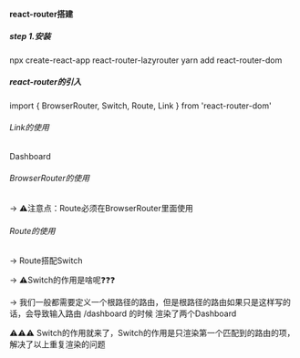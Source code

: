 #### react-router搭建

##### step 1.安装
npx create-react-app react-router-lazyrouter
yarn add react-router-dom

##### react-router的引入
import { BrowserRouter, Switch, Route, Link } from 'react-router-dom'

###### Link的使用
<Link to="/dashboard">Dashboard</Link>

###### BrowserRouter的使用
<BrowserRouter>
    <App />
</BrowserRouter>

-> ⚠️注意点：Route必须在BrowserRouter里面使用

###### Route的使用
<Route path="/dashboard">
    <Home />
</Route>

-> Route搭配Switch
<Switch>
    <Route path="/">
        <Dashboard />
    </Route>
</Switch>


-> ⚠️Switch的作用是啥呢❓❓❓
<Router>
    <Route path="/dashboard">
        <Dashboard />
    </Route>
    <Route path="/">
        <Dashboard />
    </Route>
</Router>

-> 我们一般都需要定义一个根路径的路由，但是根路径的路由如果只是这样写的话，会导致输入路由 /dashboard 的时候 渲染了两个Dashboard

⚠️⚠️⚠️ Switch的作用就来了，Switch的作用是只渲染第一个匹配到的路由的项，解决了以上重复渲染的问题
